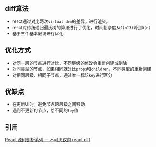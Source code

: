 ## diff算法
- react通过对比两次`virtual dom`的差异，进行渲染。
- react对传统递归遍历树的算法进行了优化，时间复杂度从`O(n^3)`降到`O(n)`
- 基于三个基本假设进行优化

## 优化方式
- 对同一层的节点进行对比，不同层级的修改会重新创建或删除
- 对同类型的节点，如果相同就对比`props`和`children`，不同类型的重新创建
- 对相同层级、相同子节点，通过唯一标识`key`进行区分

## 优缺点
- 在更新UI时，避免节点跨层级之间移动
- 遇到不更新的节点，给不同的`key`值

## 引用
[React 源码剖析系列 － 不可思议的 react diff](https://zhuanlan.zhihu.com/p/20346379)
